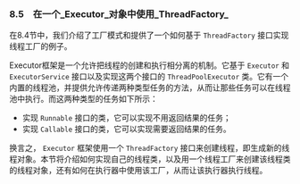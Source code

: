 ### 8.5　在一个_Executor_对象中使用_ThreadFactory_

在8.4节中，我们介绍了工厂模式和提供了一个如何基于 `ThreadFactory` 接口实现线程工厂的例子。

Executor框架是一个允许把线程的创建和执行相分离的机制。它基于 `Executor` 和 `ExecutorService` 接口以及实现这两个接口的 `ThreadPoolExecutor` 类。它有一个内置的线程池，并提供允许传递两种类型任务的方法，从而让那些任务可以在线程池中执行。而这两种类型的任务如下所示：

+ 实现 `Runnable` 接口的类，它可以实现不用返回结果的任务；
+ 实现 `Callable` 接口的类，它可以实现需要返回结果的任务。

换言之， `Executor` 框架使用一个 `ThreadFactory` 接口来创建线程，即生成新的线程对象。本节将介绍如何实现自己的线程类，以及用一个线程工厂来创建该线程类的线程对象，还有如何在执行器中使用该工厂，从而让该执行器执行线程。

